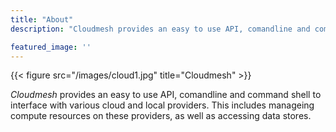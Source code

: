 ```yaml
---
title: "About"
description: "Cloudmesh provides an easy to use API, comandline and command shell to interface with various cloud and local providers. This includes manageing compute resources on these providers, as well as accessing data stores."

featured_image: ''
---
```

{{< figure src="/images/cloud1.jpg" title="Cloudmesh" >}}

_Cloudmesh_ provides an easy to use API, comandline and command shell to interface with various cloud and local providers. This includes manageing compute resources on these providers, as well as accessing data stores.


